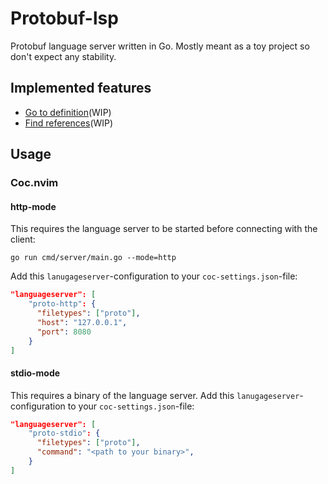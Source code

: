 # Protobuf-lsp

Protobuf language server written in Go. Mostly meant as a toy project so don't
expect any stability.

## Implemented features

- [Go to definition](https://microsoft.github.io/language-server-protocol/specifications/lsp/3.17/specification/#textDocument_definition)(WIP)
- [Find references](https://microsoft.github.io/language-server-protocol/specifications/lsp/3.17/specification/#textDocument_references)(WIP)

## Usage

### Coc.nvim

#### http-mode

This requires the language server to be started before connecting with the
client:

```shell
go run cmd/server/main.go --mode=http
```

Add this `lanugageserver`-configuration to your `coc-settings.json`-file:

```json
"languageserver": [
    "proto-http": {
      "filetypes": ["proto"],
      "host": "127.0.0.1",
      "port": 8080
    }
]
```

#### stdio-mode

This requires a binary of the language server.
Add this `lanugageserver`-configuration to your `coc-settings.json`-file:

```json
"languageserver": [
    "proto-stdio": {
      "filetypes": ["proto"],
      "command": "<path to your binary>",
    }
]
```
